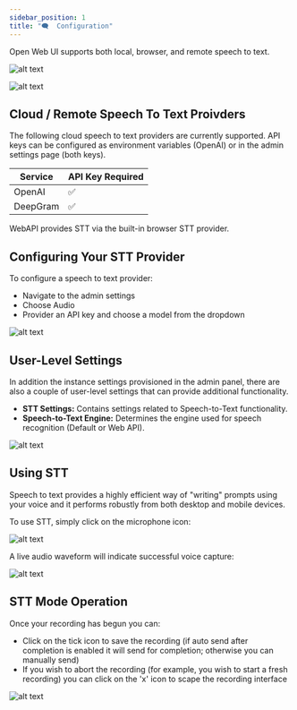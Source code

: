 ```yaml
---
sidebar_position: 1
title: "🗨️  Configuration"
---
```


Open Web UI supports both local, browser, and remote speech to text.

![alt text](/img/tutorials/stt/image.png)

![alt text](/img/tutorials/stt/stt-providers.png)

## Cloud / Remote Speech To Text Proivders

The following cloud speech to text providers are currently supported. API keys can be configured as environment variables (OpenAI) or in the admin settings page (both keys).

 | Service  | API Key Required |
 | ------------- | ------------- |
 | OpenAI  | ✅ |
 | DeepGram  | ✅ |

 WebAPI provides STT via the built-in browser STT provider.

## Configuring Your STT Provider

To configure a speech to text provider:

- Navigate to the admin settings  
- Choose Audio
- Provider an API key and choose a model from the dropdown  

![alt text](/img/tutorials/stt/stt-config.png)

## User-Level Settings

In addition the instance settings provisioned in the admin panel, there are also a couple of user-level settings that can provide additional functionality.

*   **STT Settings:** Contains settings related to Speech-to-Text functionality.
*   **Speech-to-Text Engine:** Determines the engine used for speech recognition (Default or Web API).
 

![alt text](/img/tutorials/stt/user-settings.png)

## Using STT

Speech to text provides a highly efficient way of "writing" prompts using your voice and it performs robustly from both desktop and mobile devices.

To use STT, simply click on the microphone icon:

![alt text](/img/tutorials/stt/stt-operation.png)

A live audio waveform will indicate successful voice capture:

![alt text](/img/tutorials/stt/stt-in-progress.png)

## STT Mode Operation

Once your recording has begun you can:

- Click on the tick icon to save the recording (if auto send after completion is enabled it will send for completion; otherwise you can manually send)
- If you wish to abort the recording (for example, you wish to start a fresh recording) you can click on the 'x' icon to scape the recording interface

![alt text](/img/tutorials/stt/endstt.png)
